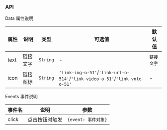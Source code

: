 ### API

Data 属性说明

| 属性 | 说明 | 类型 | 可选值 | 默认值 |
| --- | --- | --- | --- | --- |
| text | 链接文字 | `String` | - | `链接文字` |
| icon | 链接图标 | `String` | `'link-img-o-51'`/`'link-url-o-514'`/`'link-video-o-51'`/`'link-vote-o-51'` | - |

Events 事件说明

| 事件名 | 说明 | 参数 |
| --- | --- | --- |
| click | 点击按钮时触发 | `{event: 事件对象}` |

